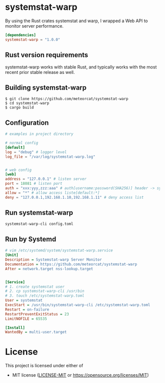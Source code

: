 # systemstat-warp

By using the Rust crates systemstat and warp, I wrapped a Web API to monitor server performance.

```toml
[dependencies]
systemstat-warp = "1.0.0"
```

## Rust version requirements

systemstat-warp works with stable Rust, and typically works with the most recent prior
stable release as well.

## Building systemstat-warp

```shell
$ git clone https://github.com/meteorcat/systemstat-warp
$ cd systemstat-warp
$ cargo build
```

## Configuration

```toml
# examples in project directory 

# normal config
[default]
log = "debug" # logger level
log_file = "/var/log/systemstat-warp.log"


# web config
[web]
address = "127.0.0.1" # listen server
port = 18081 # listen port
auth = "xxx:yyy,zzz:aaa" # auth[username:password(SHA256)] header -> sys-cipher: xxx  
allow = "*" # allow access liste[default:*]
deny = "127.0.0.1,192.168.1.10,192.168.1.11" # deny access list

```

## Run systemstat-warp

```shell
systemstat-warp-cli config.toml
```

## Run by Systemd

```ini
# vim /etc/systemd/system/systemstat-warp.service
[Unit]
Description = Systemstat-warp Server Monitor
Documentation = https://github.com/meteorcat/systemstat-warp
After = network.target nss-lookup.target


[Service]
# 1. create systemstat user
# 2. cp systemstat-warp-cli /usr/bin
# 3. touch /etc/systemstat-warp.toml
User = systemstat
ExecStart = /usr/bin/systemstat-warp-cli /etc/systemstat-warp.toml
Restart = on-failure
RestartPreventExitStatus = 23
LimitNOFILE = 65535

[Install]
WantedBy = multi-user.target
```

# License

This project is licensed under either of

* MIT license ([LICENSE-MIT](LICENSE-MIT) or
  https://opensource.org/licenses/MIT)
